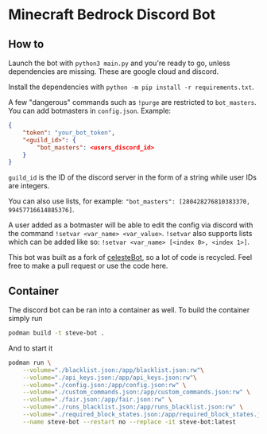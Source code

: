 # Minecraft Bedrock Discord Bot

## How to
Launch the bot with `python3 main.py` and you're ready to go, unless dependencies are missing. These are google cloud and discord.

Install the dependencies with `python -m pip install -r requirements.txt`.

A few "dangerous" commands such as `!purge` are restricted to `bot_masters`. You can add botmasters in `config.json`. Example:
```json
{
    "token": "your_bot_token",
    "<guild_id>": {
        "bot_masters": <users_discord_id>
    }
}
```
`guild_id` is the ID of the discord server in the form of a string while user IDs are integers.

You can also use lists, for example: `"bot_masters": [280428276810383370, 99457716614885376]`.

A user added as a botmaster will be able to edit the config via discord with the command `!setvar <var_name> <var_value>`.
`!setvar` also supports lists which can be added like so: `!setvar <var_name> [<index 0>, <index 1>]`.

This bot was built as a fork of [celesteBot](https://github.com/CelesteClassic/celestebot), so a lot of code is recycled.
Feel free to make a pull request or use the code here.

## Container

The discord bot can be ran into a container as well. To build the
container simply run

```sh
podman build -t steve-bot .
```

And to start it

```sh
podman run \
    --volume="./blacklist.json:/app/blacklist.json:rw"\
    --volume="./api_keys.json:/app/api_keys.json:rw"\
    --volume="./config.json:/app/config.json:rw" \
    --volume="./custom_commands.json:/app/custom_commands.json:rw" \
    --volume="./fair.json:/app/fair.json:rw" \
    --volume="./runs_blacklist.json:/app/runs_blacklist.json:rw" \
    --volume="./required_block_states.json:/app/required_block_states.json:rw" \
    --name steve-bot --restart no --replace -it steve-bot:latest
```
